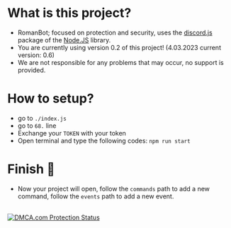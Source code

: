 # What is this project?
- RomanBot; focused on protection and security, uses the [discord.js](https://www.npmjs.com/package/discord.js?source=post_page-----7b5fe27cb6fa----------------------) package of the [Node.JS](https://nodejs.org/en/about/) library.
- You are currently using version 0.2 of this project! (4.03.2023 current version: 0.6)
- We are not responsible for any problems that may occur, no support is provided.

# How to setup?
- go to `./index.js`
- go to `68.` line
- Exchange your `TOKEN` with your token
- Open terminal and type the following codes: `npm run start`

# Finish 🎉
- Now your project will open, follow the `commands` path to add a new command, follow the `events` path to add a new event.
<br/>
 <a href="https://www.dmca.com/r/4xr315m" title="DMCA.com Protection Status" class="dmca-badge"> 
<img src ="https://images.dmca.com/Badges/dmca-badge-w100-5x1-09.png?ID=fcaf6663-914a-4dae-9a30-37f7da1bbf61"  alt="DMCA.com Protection Status" />
                                                                                                                                               </a>
